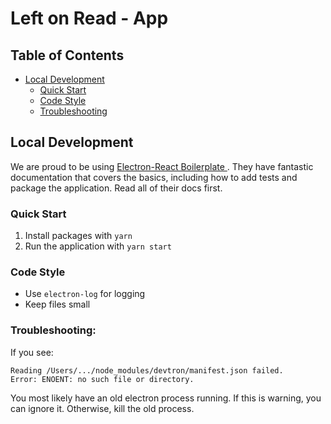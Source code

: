 # Left on Read - App

## Table of Contents

-   [Local Development](#local-development)
    -   [Quick Start](#quick-start)
    -   [Code Style](#code-style)
    -   [Troubleshooting](#troubleshooting)

## Local Development

<!-- TODO: move all of this to a CONTRIBUTING.md -->

We are proud to be using [Electron-React Boilerplate
](https://electron-react-boilerplate.js.org/). They have fantastic documentation that covers the basics, including how to add tests and package the application. Read all of their docs first.

### Quick Start

1. Install packages with `yarn`
2. Run the application with `yarn start`

### Code Style

-   Use `electron-log` for logging
-   Keep files small

### Troubleshooting:

If you see:

```
Reading /Users/.../node_modules/devtron/manifest.json failed.
Error: ENOENT: no such file or directory.
```

You most likely have an old electron process running. If this is warning, you can ignore it. Otherwise, kill the old process.
